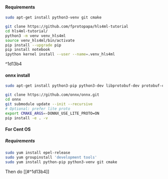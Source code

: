 #### Requirements
```bash
sudo apt-get install python3-venv git cmake 
```

```bash
git clone https://github.com/fprotopapa/hls4ml-tutorial
cd hls4ml-tutorial/
python3 -m venv venv_hls4ml
source venv_hls4ml/bin/activate
pip install --upgrade pip
pip install notebook
ipython kernel install --user --name=.venv_hls4ml
```

^1d13b4

#### onnx install

```bash
sudo apt-get install python3-pip python3-dev libprotobuf-dev protobuf-compiler

git clone https://github.com/onnx/onnx.git
cd onnx
git submodule update --init --recursive
# Optional: prefer lite proto
export CMAKE_ARGS=-DONNX_USE_LITE_PROTO=ON
pip install -e . -v

```


#### For Cent OS

##### Requirements

```bash
sudo yum install epel-release
sudo yum groupinstall 'development tools'
sudo yum install python-pip python3-venv git cmake
```

Then do [[#^1d13b4]]


